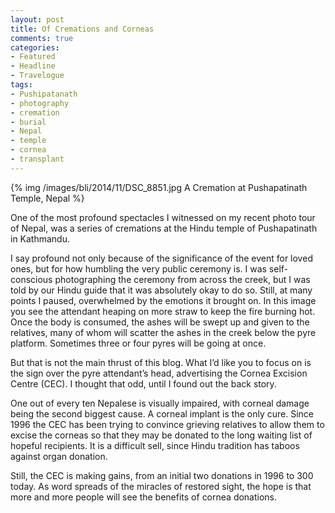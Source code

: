 ```yaml
---
layout: post
title: Of Cremations and Corneas
comments: true
categories:
- Featured
- Headline
- Travelogue
tags:
- Pushipatanath
- photography
- cremation
- burial
- Nepal
- temple
- cornea
- transplant
---
```


{% img /images/bli/2014/11/DSC_8851.jpg A Cremation at Pushapatinath Temple, Nepal %}

One of the most profound spectacles I witnessed on my recent photo tour of Nepal, was a series of cremations at the Hindu temple of Pushapatinath in Kathmandu.

<!--more-->

I say profound not only because of the significance of the event for loved ones, but for how humbling the very public ceremony is. I was self-conscious photographing the ceremony from across the creek, but I was told by our Hindu guide that it was absolutely okay to do so. Still, at many points I paused, overwhelmed by the emotions it brought on. In this image you see the attendant heaping on more straw to keep the fire burning hot. Once the body is consumed, the ashes will be swept up and given to the relatives, many of whom will scatter the ashes in the creek below the pyre platform. Sometimes three or four pyres will be going at once. 

But that is not the main thrust of this blog. What I’d like you to focus on is the sign over the pyre attendant’s head, advertising the Cornea Excision Centre (CEC). I thought that odd, until I found out the back story. 

One out of every ten Nepalese is visually impaired, with corneal damage being the second biggest cause. A corneal implant is the only cure. Since 1996 the CEC has been trying to convince grieving relatives to allow them to excise the corneas so that they may be donated to the long waiting list of hopeful recipients. It is a difficult sell, since Hindu tradition has taboos against organ donation. 

Still, the CEC is making gains, from an initial two donations in 1996 to 300 today. As word spreads of the miracles of restored sight, the hope is that more and more people will see the benefits of cornea donations. 